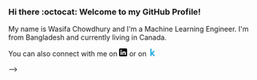 ### Hi there :octocat: Welcome to my GitHub Profile!

<!-- Actual text -->

My name is Wasifa Chowdhury and I'm a Machine Learning Engineer. I'm from Bangladesh and currently living in Canada.

You can also connect with me on [![Linkedin][1.2]][1] or on [![Kaggle][2.2]][2]


<!-- Icons -->

[1.2]: https://github.com/wchowdhu/wchowdhu/blob/main/linkedin.png (Linkedin icon without padding)
[2.2]: https://github.com/wchowdhu/wchowdhu/blob/main/kaggle.png (Kaggle icon without padding)
-->


<!-- Links to your social media accounts -->

[1]: https://www.linkedin.com/in/wasifa-chowdhury
[2]: https://www.kaggle.com/wchowdhu


<!--
**wchowdhu/wchowdhu** is a ✨ _special_ ✨ repository because its `README.md` (this file) appears on your GitHub profile.

Here are some ideas to get you started:

- 🔭 I’m currently working on ...
- 🌱 I’m currently learning ...
- 👯 I’m looking to collaborate on ...
- 🤔 I’m looking for help with ...
- 💬 Ask me about ...
- 📫 How to reach me: ...
- 😄 Pronouns: ...
- ⚡ Fun fact: ...
-->

